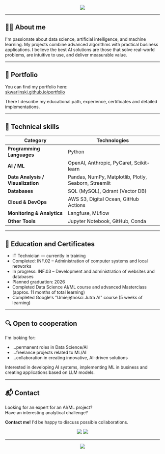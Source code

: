 <!-- Pasek animowany -->
<p align="center">
  <img src="https://readme-typing-svg.herokuapp.com?color=%2336BCF7&center=true&vCenter=true&lines=Data+Science+Enthusiast;Machine+Learning+Engineer;Turning+Data+into+Decisions" />
</p>

---

## 🙋‍♂️ About me  
I'm passionate about data science, artificial intelligence, and machine learning. My projects combine advanced algorithms with practical business applications. I believe the best AI solutions are those that solve real-world problems, are intuitive to use, and deliver measurable value.

---

## 💼 Portfolio  
You can find my portfolio here:  
[skwarlinski.github.io/portfolio](https://skwarlinski.github.io/portfolio/)  

There I describe my educational path, experience, certificates and detailed implementations.

---

## 🔧 Technical skills

| **Category**               | **Technologies**                                                         |
|-----------------------------|--------------------------------------------------------------------------|
| **Programming Languages**   | Python                                                                   |
| **AI / ML**                 | OpenAI, Anthropic, PyCaret, Scikit-learn                                 |
| **Data Analysis / Visualization** | Pandas, NumPy, Matplotlib, Plotly, Seaborn, Streamlit          |
| **Databases**               | SQL (MySQL), Qdrant (Vector DB)                                          |
| **Cloud & DevOps**          | AWS S3, Digital Ocean, GitHub Actions                                    |
| **Monitoring & Analytics**  | Langfuse, MLflow                                                         |
| **Other Tools**             | Jupyter Notebook, GitHub, Conda                                          |

---

## 📜 Education and Certificates

- IT Technician — currently in training
- Completed: INF.02 – Administration of computer systems and local networks
- In progress: INF.03 – Development and administration of websites and databases
- Planned graduation: 2026
- Completed Data Science AI/ML course and advanced Masterclass (approx. 11 months of total learning)
- Completed Google's "Umiejętności Jutra AI" course (5 weeks of learning)

---

## 🔍 Open to cooperation

I'm looking for:
- ...permanent roles in Data Science/AI  
- ...freelance projects related to ML/AI  
- ...collaboration in creating innovative, AI-driven solutions  

Interested in developing AI systems, implementing ML in business and creating applications based on LLM models.

---

## 📬 Contact

Looking for an expert for an AI/ML project? <br>
Have an interesting analytical challenge?

**Contact me!** I'd be happy to discuss possible collaborations.

<p align="center">
  <a href="https://www.linkedin.com/in/skwarlinski/"><img src="https://img.shields.io/badge/LinkedIn-0A66C2.svg?style=for-the-badge&logo=linkedin&logoColor=white" /></a>
  <a href="mailto:skwarlinskihubert@gmail.com"><img src="https://img.shields.io/badge/Email-D14836.svg?style=for-the-badge&logo=gmail&logoColor=white" /></a>
</p>

---

<!-- Animowana fala na zakończenie -->
<p align="center">
  <img src="https://capsule-render.vercel.app/api?type=waving&color=36BCF7&height=100&section=footer"/>
</p>
